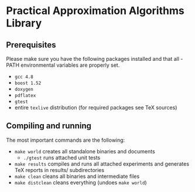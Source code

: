 Practical Approximation Algorithms Library
==========================================

Prerequisites
-------------

Please make sure you have the following packages installed and that all -PATH
environmental variables are properly set.

+ `gcc 4.8`
+ `boost 1.52`
+ `doxygen`
+ `pdflatex`
+ `gtest`
+ entire `texlive` distribution (for required packages see TeX sources)

Compiling and running
---------------------

The most important commands are the following:

+ `make world` creates all standalone binaries and documents
  - `./gtest` runs attached unit tests
+ `make results` compiles and runs all attached experiments and generates TeX
  reports in results/ subdirectories
+ `make clean` cleans all binaries and intermediate files
+ `make distclean` cleans everything (undoes `make world`)

